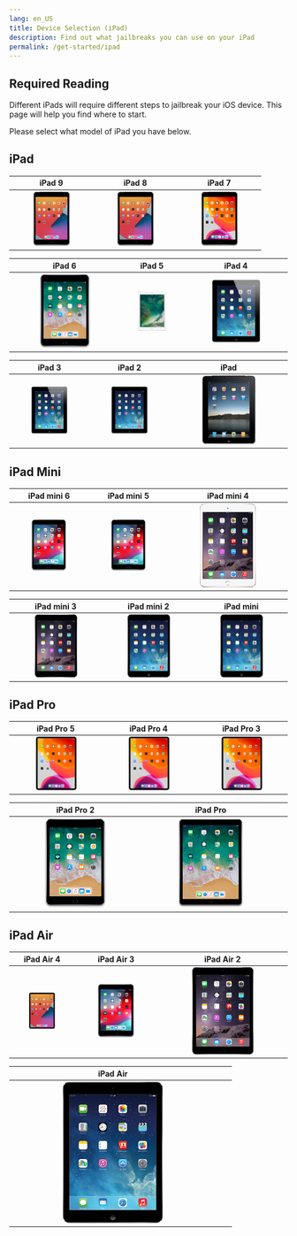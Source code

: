 ```yaml
---
lang: en_US
title: Device Selection (iPad)
description: Find out what jailbreaks you can use on your iPad
permalink: /get-started/ipad
---
```


## Required Reading

Different iPads will require different steps to jailbreak your iOS device. This page will help you find where to start.

Please select what model of iPad you have below.

## iPad

iPad 9 | iPad 8 | iPad 7
:----: | :----: | :----:
[<img src="/assets/images/iPad11,6.png" alt="iPad 9" width="50%">](9) | [<img src="/assets/images/iPad11,6.png" alt="iPad 8" width="50%">](8) | [<img src="/assets/images/iPad7,11.png" alt="iPad 7" width="50%">](7)

iPad 6 | iPad 5 | iPad 4
:----: | :----: | :----:
[<img src="/assets/images/iPad7,5.png" alt="iPad 6" width="50%">](6) | [<img src="/assets/images/iPad6,12.png" alt="iPad 5" width="50%">](5) | [<img src="/assets/images/iPad3,4.png" alt="iPad 4" width="50%">](4)

iPad 3 | iPad 2 | iPad
:----: | :----: | :----:
[<img src="/assets/images/iPad3,1.png" alt="iPad 6" width="50%">](3) | [<img src="/assets/images/iPad2,1.png" alt="iPad 2" width="50%">](2) | [<img src="/assets/images/iPad1,1.png" alt="iPad" width="50%">](1)

## iPad Mini

iPad mini 6 | iPad mini 5 | iPad mini 4
:---------: | :---------: | :---------:
[<img src="/assets/images/iPad11,1.png" alt="iPad mini 6" width="50%">](mini-6) | [<img src="/assets/images/iPad11,1.png" alt="iPad mini 5" width="50%">](mini-6) | [<img src="/assets/images/iPad5,1.png" alt="iPad mini 4" width="50%">](mini-4)

iPad mini 3 | iPad mini 2 | iPad mini
:---------: | :---------: | :---------:
[<img src="/assets/images/iPad4,8.png" alt="iPad mini 3" width="50%">](mini-3) | [<img src="/assets/images/iPad4,4.png" alt="iPad mini 2" width="50%">](mini-2) | [<img src="/assets/images/iPad2,7.png" alt="iPad mini" width="50%">](mini)

## iPad Pro

iPad Pro 5 | iPad Pro 4 | iPad Pro 3
:--------: | :--------: | :--------:
[<img src="/assets/images/iPad8,9.png" alt="iPad Pro 5" width="50%">](pro-5) | [<img src="/assets/images/iPad8,9.png" alt="iPad Pro 4" width="50%">](pro-4) | [<img src="/assets/images/iPad8,9.png" alt="iPad Pro 3" width="50%">](pro-3)

iPad Pro 2 | iPad Pro |     |
:--------: | :------: | :-: |
[<img src="/assets/images/iPad7,1.png" alt="iPad Pro 2" width="50%">](pro-2) | [<img src="/assets/images/iPad6,7.png" alt="iPad Pro" width="50%">](pro) |

## iPad Air

iPad Air 4 | iPad Air 3 | iPad Air 2
:--------: | :--------: | :--------:
[<img src="/assets/images/iPad13,1.png" alt="iPad Air 4" width="50%">](air-4) | [<img src="/assets/images/iPad11,3.png" alt="iPad Air 3" width="50%">](air-3) | [<img src="/assets/images/iPad5,4.png" alt="iPad Air 2" width="50%">](air-2)

iPad Air |     |     |
:------: | :-: | :-: |
[<img src="/assets/images/iPad4,2.png" alt="iPad Air" width="50%">](air) | |
